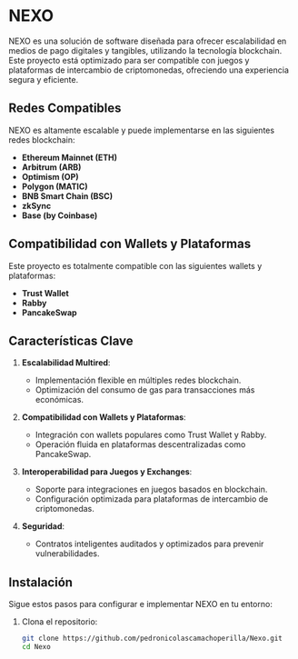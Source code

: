 # NEXO

NEXO es una solución de software diseñada para ofrecer escalabilidad en medios de pago digitales y tangibles, utilizando la tecnología blockchain. Este proyecto está optimizado para ser compatible con juegos y plataformas de intercambio de criptomonedas, ofreciendo una experiencia segura y eficiente.

## Redes Compatibles

NEXO es altamente escalable y puede implementarse en las siguientes redes blockchain:

- **Ethereum Mainnet (ETH)**
- **Arbitrum (ARB)**
- **Optimism (OP)**
- **Polygon (MATIC)**
- **BNB Smart Chain (BSC)**
- **zkSync**
- **Base (by Coinbase)**

## Compatibilidad con Wallets y Plataformas

Este proyecto es totalmente compatible con las siguientes wallets y plataformas:

- **Trust Wallet**
- **Rabby**
- **PancakeSwap**

## Características Clave

1. **Escalabilidad Multired**:
   - Implementación flexible en múltiples redes blockchain.
   - Optimización del consumo de gas para transacciones más económicas.

2. **Compatibilidad con Wallets y Plataformas**:
   - Integración con wallets populares como Trust Wallet y Rabby.
   - Operación fluida en plataformas descentralizadas como PancakeSwap.

3. **Interoperabilidad para Juegos y Exchanges**:
   - Soporte para integraciones en juegos basados en blockchain.
   - Configuración optimizada para plataformas de intercambio de criptomonedas.

4. **Seguridad**:
   - Contratos inteligentes auditados y optimizados para prevenir vulnerabilidades.

## Instalación

Sigue estos pasos para configurar e implementar NEXO en tu entorno:

1. Clona el repositorio:
   ```bash
   git clone https://github.com/pedronicolascamachoperilla/Nexo.git
   cd Nexo
